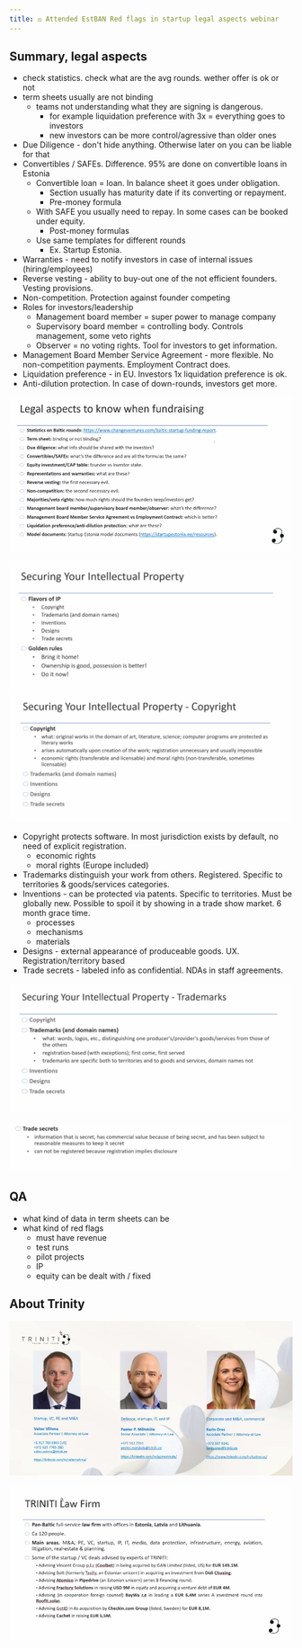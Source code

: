 ```yaml
---
title: ⚖️ Attended EstBAN Red flags in startup legal aspects webinar
---
```

## Summary, legal aspects

- check statistics. check what are the avg rounds. wether offer is ok or not
- term sheets usually are not binding
	- teams not understanding what they are signing is dangerous. 
		- for example liquidation preference with 3x = everything goes to investors
		- new investors can be more control/agressive than older ones
- Due Diligence - don't hide anything. Otherwise later on you can be liable for that
- Convertibles / SAFEs. Difference. 95% are done on convertible loans in Estonia
	- Convertible loan = loan. In balance sheet it goes under obligation.
		- Section usually has maturity date if its converting or repayment.
		- Pre-money formula
	- With SAFE you usually need to repay. In some cases can be booked under equity.
		- Post-money formulas
	- Use same templates for different rounds
		- Ex. Startup Estonia. 
- Warranties - need to notify investors in case of internal issues (hiring/employees)
- Reverse vesting - ability to buy-out one of the not efficient founders. Vesting provisions.
- Non-competition. Protection against founder competing
- Roles for investors/leadership
	- Management board member = super power to manage company 
	- Supervisory board member = controlling body. Controls management, some veto rights
	- Observer = no voting rights. Tool for investors to get information.
- Management Board Member Service Agreement - more flexible. No non-competition payments. Employment Contract does.
- Liquidation preference - in EU. Investors 1x liquidation preference is ok.
- Anti-dilution protection. In case of down-rounds, investors get more.

![](img/Screenshot%202025-05-13%20at%2014.10.05.png)

<!--truncate-->


![](img/Screenshot%202025-05-13%20at%2014.39.02.png)
![](img/Screenshot%202025-05-13%20at%2014.40.49.png)
- Copyright protects software. In most jurisdiction exists by default, no need of explicit registration.
	- economic rights
	- moral rights (Europe included)
- Trademarks distinguish your work from others. Registered. Specific to territories & goods/services categories.
- Inventions - can be protected via patents. Specific to territories. Must be globally new. Possible to spoil it by showing in a trade show market. 6 month grace time.
	- processes
	- mechanisms
	- materials
- Designs - external appearance of produceable goods. UX. Registration/territory based
- Trade secrets - labeled info as confidential. NDAs in staff agreements.

![](img/Screenshot%202025-05-13%20at%2014.41.29.png)

![](img/Screenshot%202025-05-13%20at%2014.47.16.png)
## QA
- what kind of data in term sheets can be 
- what kind of red flags
	- must have revenue
	- test runs
	- pilot projects
	- IP
	- equity can be dealt with / fixed




## About Trinity
![](img/Screenshot%202025-05-13%20at%2014.08.29.png)

![](img/Screenshot%202025-05-13%20at%2014.08.48.png)

